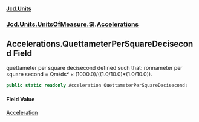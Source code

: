 #### [Jcd.Units](index.md 'index')
### [Jcd.Units.UnitsOfMeasure.SI](Jcd.Units.UnitsOfMeasure.SI.md 'Jcd.Units.UnitsOfMeasure.SI').[Accelerations](Accelerations.md 'Jcd.Units.UnitsOfMeasure.SI.Accelerations')

## Accelerations.QuettameterPerSquareDecisecond Field

quettameter per square decisecond defined such that: ronnameter per square second = Qm/ds² ×
(1000.0)/((1.0/10.0)*(1.0/10.0)).

```csharp
public static readonly Acceleration QuettameterPerSquareDecisecond;
```

#### Field Value
[Acceleration](Acceleration.md 'Jcd.Units.UnitTypes.Acceleration')